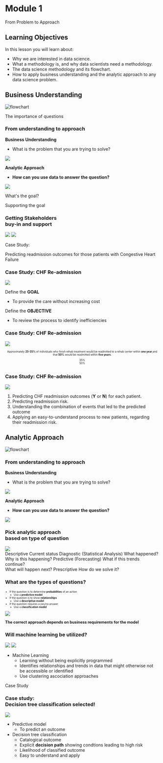# Module 1
From Problem to Approach


## Learning Objectives
In this lesson you will learn about:
- Why we are interested in data science.
- What a methodology is, and why data scientists need a methodology.
- The data science methodology and its flowchart. 
- How to apply business understanding and the analytic approach to any data science problem.


## Business Understanding
![flowchart](figures/ds_methodology.png)


The importance of questions
<!-- .element: class="textontop" -->
<!-- .slide: data-background-image="figures/thinking.gif" -->


### From understanding to approach
<div class="container">
<div class="col selected">

**Business Understanding**

- What is the problem that you are trying to solve?

<img src='figures/biz_growth.png' style="max-height: 300px;"/>

</div>
<div class="col">

**Analytic Approach**

- **How can you use data to answer the question?**

<img src='figures/this_way.jpg' style="max-height: 300px;"/>
</div>
</div>


What's the goal? <!-- .element: class="textontop" -->
<!-- .slide: data-background-image="figures/youneed.gif" -->


Supporting the goal
<!-- .element class=" textontop" -->
<!-- .slide: data-background-image="figures/traffic.gif" -->


### Getting Stakeholders <br> **buy-in** and **support**

<img src="figures/stakeholder.svg" style="max-width: 45%;" />
<img src="figures/whh.jpeg" style="max-width: 45%;" />


Case Study:
<!-- .element class=" textontop" -->
Predicting readmission outcomes for those patients with Congestive Heart Failure
<!-- .element style="color: var(--bg-color); text-shadow: 2px 2px var(--main-color);" -->
<!-- .slide: data-background-image="figures/simpson_hosp.gif" -->


### Case Study: CHF Re-admission
<!-- .slide: data-auto-animate -->
<div class="container">
<div class="col">
<img src="figures/bart_hosp.gif" style="max-width: 80%;"/>	
</div>
<div data-id="barttext" class="col par-left">

Define the **GOAL**	
- To provide the care without increasing cost

Define the **OBJECTIVE**
- To review the process to identify inefficiencies
</div>
</div>


### Case Study: CHF Re-admission
<!-- .slide: data-auto-animate -->
<div class="container">
<div class="col">
<img src="figures/bart_hosp.gif" style="max-width: 80%;"/>	
</div>
<div data-id="barttext" class="col" style="font-size: 60%; text-align: center; background-color: var(--second-color); color: var(--bg-color); padding: 1ex;">

Approximately **25-35%** of individuals
who finish rehab treatment would be readmitted to a rehab center within **one year**;and that **50%** would be readmitted within **five years**.

<div class="pie" style="--p:35;--c:var(--accent-color)"> 35%</div>
<div class="pie" style="--p:50;--c:var(--accent-color)"> 50%</div>

</div>
</div>


### Case Study: CHF Re-admission
<!-- .slide: data-auto-animate -->
<div class="container">
<div class="col">
<img src="figures/bart_hosp.gif" style="max-width: 80%;"/>	
</div>
<div data-id="barttext" class="col">

1. Predicting CHF readmission outcomes (**Y** or **N**) for each patient.
1. Predicting readmission risk.
1. Understanding the combination of events that led to the predicted outcome
1. Applying an easy-to-understand process to new patients, regarding their readmission risk.
</div>
</div>


## Analytic Approach
![flowchart](figures/ds_methodology.png)


### From understanding to approach
<div class="container">
<div class="col">

**Business Understanding**

- What is the problem that you are trying to solve?

<img src='figures/biz_growth.png' style="max-height: 300px;"/>

</div>
<div class="col selected">

**Analytic Approach**

- **How can you use data to answer the question?**

<img src='figures/this_way.jpg' style="max-height: 300px;"/>
</div>
</div>


### Pick analytic approach <br> based on type of question
<!-- .slide: data-auto-animate data-background="rgb(60,232,195)" style="text-align: start; -->
<div class="container">

<div class="col">
<img src="figures/analytic.gif"/>
</div>

<div class="col" style="text-align: start;">
<card>
<card-header>
Descriptive
</card-header>
<card-info>
Current status
</card-info>
</card>	

<card>
<card-header>
Diagnostic (Statistical Analysis)
</card-header>
<card-info>
What happened?<br>Why is this happening?
</card-info>
</card>		

<card>
<card-header>
Predictive (Forecasting)
</card-header>
<card-info>
What if this trends continue? <br>
What will happen next?
</card-info>
</card>	

<card>
<card-header>
Prescriptive
</card-header>
<card-info>
How do we solve it?
</card-info>
</card>	

</div>


### What are the types of questions?
<!-- .slide: data-auto-animate data-background="rgb(60,232,195)" style="text-align: start; -->
<div class="container">
<div class="col" style="text-align: start; font-size: 60%;" data-markdown>

- If the question is to determine **probabilities** of an action
	- Use a **predictive model**
- If the question is to show **relationships**
	- Use a **descriptive model**
- If the question requires a yes/no answer
	- Use a **classification model**	
</div>
<div class="col">
<img src="figures/analytic.gif"/>
<p style="font-size: 90%; color: var(--bg-color); font-weight: bold;">
The correct approach depends on business requirements for the model	</p>	
</div>
</div>


### Will machine learning be utilized?
<!-- .slide: data-background="rgb(0,0,0)" -->
<div class="container">
<div class="col">
<img src="figures/ann.gif"/>
<img src="figures/ann_blocks.gif" style="max-width: 50%;"/>	
</div>
<div class="col" data-markdown>

- Machine Learning
	- Learning without being explicitly programmed
	- Identifies relationships and trends in data that might otherwise not be accessible or identified
	- Use clustering ascociation approaches
</div>
</div>


Case Study
<!-- .element: class="textontop" -->
<!-- .slide: data-background-image="figures/lisa_decision_tree.gif" -->


### Case study:<br> Decision tree classification selected!
<div class="container">
<div class="col">
<img src="figures/tree_diagram.png">
</div>
<div class="col" data-markdown>

- Predictive model
	- To predict an outcome
- Decision tree classification
	- Catalogical outcome
	- Explicit **decision path** showing condtions leading to high risk
	- Likelihood of classified outcome
	- Easy to understand and apply
</div>
</div>
